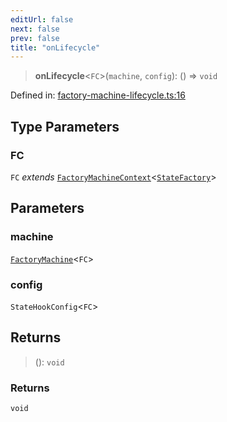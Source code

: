 ```yaml
---
editUrl: false
next: false
prev: false
title: "onLifecycle"
---
```


> **onLifecycle**\<`FC`\>(`machine`, `config`): () => `void`

Defined in: [factory-machine-lifecycle.ts:16](https://github.com/WinstonFassett/matchina/blob/2d22b2187dda803854f54b63fe09d04bd833387d/src/factory-machine-lifecycle.ts#L16)

## Type Parameters

### FC

`FC` *extends* [`FactoryMachineContext`](/docs/src/content/docs/reference/interfaces/factorymachinecontext/)\<[`StateFactory`](/docs/src/content/docs/reference/type-aliases/statefactory/)\>

## Parameters

### machine

[`FactoryMachine`](/docs/src/content/docs/reference/interfaces/factorymachine/)\<`FC`\>

### config

`StateHookConfig`\<`FC`\>

## Returns

> (): `void`

### Returns

`void`
